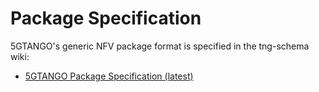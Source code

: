 # Package Specification

5GTANGO's generic NFV package format is specified in the tng-schema wiki:

* [5GTANGO Package Specification (latest)](https://github.com/sonata-nfv/tng-schema/wiki/PkgSpec_LATEST)
